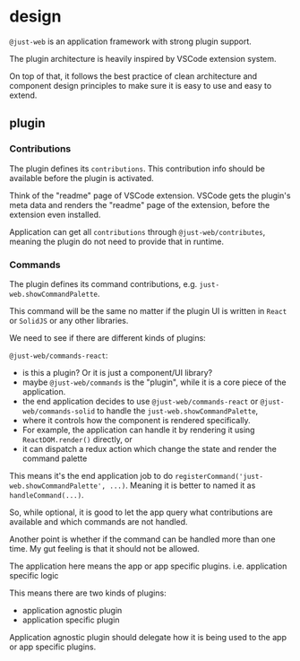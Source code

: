 # design

`@just-web` is an application framework with strong plugin support.

The plugin architecture is heavily inspired by VSCode extension system.

On top of that, it follows the best practice of clean architecture and component design principles to make sure it is easy to use and easy to extend.

## plugin

### Contributions

The plugin defines its `contributions`.
This contribution info should be available before the plugin is activated.

Think of the "readme" page of VSCode extension.
VSCode gets the plugin's meta data and renders the "readme" page of the extension,
before the extension even installed.

Application can get all `contributions` through `@just-web/contributes`,
meaning the plugin do not need to provide that in runtime.

### Commands

The plugin defines its command contributions, e.g. `just-web.showCommandPalette`.

This command will be the same no matter if the plugin UI is written in `React` or `SolidJS` or any other libraries.

We need to see if there are different kinds of plugins:

`@just-web/commands-react`:

- is this a plugin? Or it is just a component/UI library?
- maybe `@just-web/commands` is the "plugin", while it is a core piece of the application.
- the end application decides to use `@just-web/commands-react` or `@just-web/commands-solid` to handle the `just-web.showCommandPalette`,
- where it controls how the component is rendered specifically.
- For example, the application can handle it by rendering it using `ReactDOM.render()` directly, or
- it can dispatch a redux action which change the state and render the command palette

This means it's the end application job to do `registerCommand('just-web.showCommandPalette', ...)`.
Meaning it is better to named it as `handleCommand(...)`.

So, while optional, it is good to let the app query what contributions are available and which commands are not handled.

Another point is whether if the command can be handled more than one time.
My gut feeling is that it should not be allowed.

The application here means the app or app specific plugins.
i.e. application specific logic

This means there are two kinds of plugins:

- application agnostic plugin
- application specific plugin

Application agnostic plugin should delegate how it is being used to the app or app specific plugins.
